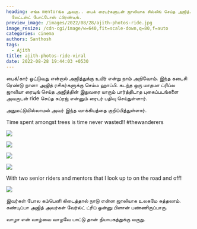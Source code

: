 ```yaml
---
heading: எங்க mentorங்க அவரு.. பைக் ரைடர்களுடன் ஜாலியாக சில்லிங் செய்த அஜித்.
  லேட்டஸ்ட் போட்டோஸ் ட்ரெண்டிங்.
preview_image: /images/2022/08/28/ajith-photos-ride.jpg
image_resize: /cdn-cgi/image/w=640,fit=scale-down,q=80,f=auto
categories: cinema
authors: Santhosh
tags:
  - Ajith
title: ajith-photos-ride-viral
date: 2022-08-28 19:44:03 +0530
---
```

பைக்/கார் ஓட்டுவது என்றால் அஜித்துக்கு உயிர் என்று நாம் அறிவோம். இந்த கடைசி ரெண்டு நாளா அஜித் ரசிகர்களுக்கு செம்ம ஹாப்பி. கடந்த ஒரு மாதமா ட்ரிப்ல ஜாலியா ரைடிங் செய்த அஜித்தின் இதுவரை யாரும் பார்த்திடாத புகைப்படங்களை அவருடன் ride செய்த சுப்ரஜ் என்னும் ரைடர் பதிவு செய்துள்ளார்.

அதுமட்டுமில்லாமல் அவர் இந்த வாக்கியத்தை குறிப்பித்துள்ளார்.

Time spent amongst trees is time never wasted!!
#thewanderers

![](/images/2022/08/28/ajith-bike-riding-latest-1-.jpg)

![](/images/2022/08/28/ajith-bike-riding-latest-2-.jpg)

![](/images/2022/08/28/ajith-bike-riding-latest-3-.jpg)

![](/images/2022/08/28/ajith-bike-riding-latest-4-.jpg)

With two senior riders and mentors that I look up to on the road and off!

![](/images/2022/08/28/ajith-photos-ride.jpg)

இவர்கள் போல கம்பெனி கிடைத்தால் நாடு என்ன ஜாலியாக உலகமே சுத்தலாம். கண்டிப்பா அஜித் அவர்கள் வேர்ல்ட் ட்ரிப் ஒன்னு பிளான் பண்ணிருப்பாரு.

வாழா என் வாழ்வை வாழவே பாட்டு தான் நியாபகத்துக்கு வருது.